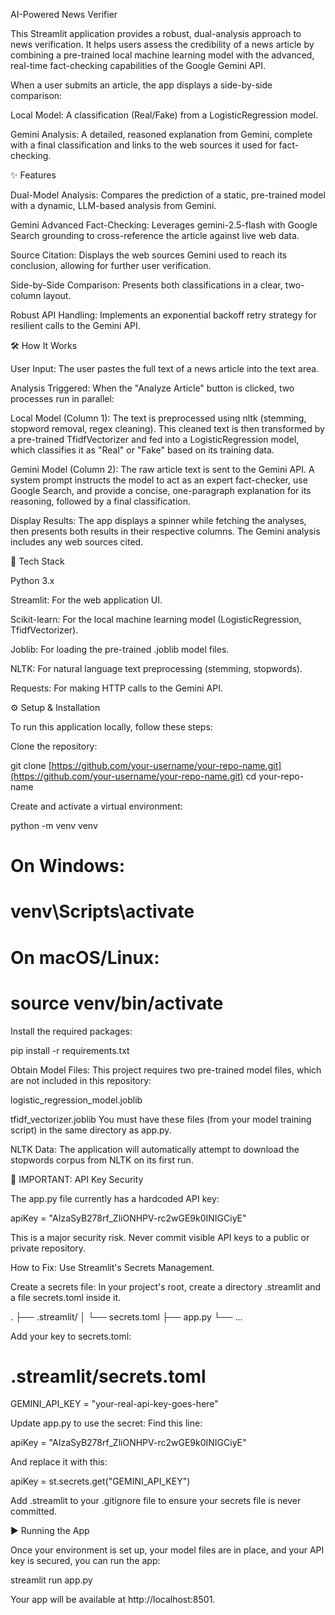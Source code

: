 AI-Powered News Verifier

This Streamlit application provides a robust, dual-analysis approach to news verification. It helps users assess the credibility of a news article by combining a pre-trained local machine learning model with the advanced, real-time fact-checking capabilities of the Google Gemini API.

When a user submits an article, the app displays a side-by-side comparison:

Local Model: A classification (Real/Fake) from a LogisticRegression model.

Gemini Analysis: A detailed, reasoned explanation from Gemini, complete with a final classification and links to the web sources it used for fact-checking.

✨ Features

Dual-Model Analysis: Compares the prediction of a static, pre-trained model with a dynamic, LLM-based analysis from Gemini.

Gemini Advanced Fact-Checking: Leverages gemini-2.5-flash with Google Search grounding to cross-reference the article against live web data.

Source Citation: Displays the web sources Gemini used to reach its conclusion, allowing for further user verification.

Side-by-Side Comparison: Presents both classifications in a clear, two-column layout.

Robust API Handling: Implements an exponential backoff retry strategy for resilient calls to the Gemini API.

🛠️ How It Works

User Input: The user pastes the full text of a news article into the text area.

Analysis Triggered: When the "Analyze Article" button is clicked, two processes run in parallel:

Local Model (Column 1): The text is preprocessed using nltk (stemming, stopword removal, regex cleaning). This cleaned text is then transformed by a pre-trained TfidfVectorizer and fed into a LogisticRegression model, which classifies it as "Real" or "Fake" based on its training data.

Gemini Model (Column 2): The raw article text is sent to the Gemini API. A system prompt instructs the model to act as an expert fact-checker, use Google Search, and provide a concise, one-paragraph explanation for its reasoning, followed by a final classification.

Display Results: The app displays a spinner while fetching the analyses, then presents both results in their respective columns. The Gemini analysis includes any web sources cited.

🚀 Tech Stack

Python 3.x

Streamlit: For the web application UI.

Scikit-learn: For the local machine learning model (LogisticRegression, TfidfVectorizer).

Joblib: For loading the pre-trained .joblib model files.

NLTK: For natural language text preprocessing (stemming, stopwords).

Requests: For making HTTP calls to the Gemini API.

⚙️ Setup & Installation

To run this application locally, follow these steps:

Clone the repository:

git clone [https://github.com/your-username/your-repo-name.git](https://github.com/your-username/your-repo-name.git)
cd your-repo-name


Create and activate a virtual environment:

python -m venv venv
# On Windows:
# venv\Scripts\activate
# On macOS/Linux:
# source venv/bin/activate


Install the required packages:

pip install -r requirements.txt


Obtain Model Files:
This project requires two pre-trained model files, which are not included in this repository:

logistic_regression_model.joblib

tfidf_vectorizer.joblib
You must have these files (from your model training script) in the same directory as app.py.

NLTK Data:
The application will automatically attempt to download the stopwords corpus from NLTK on its first run.

🚨 IMPORTANT: API Key Security

The app.py file currently has a hardcoded API key:

apiKey = "AIzaSyB278rf_ZliONHPV-rc2wGE9k0INIGCiyE" 


This is a major security risk. Never commit visible API keys to a public or private repository.

How to Fix: Use Streamlit's Secrets Management.

Create a secrets file:
In your project's root, create a directory .streamlit and a file secrets.toml inside it.

.
├── .streamlit/
│   └── secrets.toml
├── app.py
└── ...


Add your key to secrets.toml:

# .streamlit/secrets.toml
GEMINI_API_KEY = "your-real-api-key-goes-here"


Update app.py to use the secret:
Find this line:

apiKey = "AIzaSyB278rf_ZliONHPV-rc2wGE9k0INIGCiyE" 


And replace it with this:

apiKey = st.secrets.get("GEMINI_API_KEY")


Add .streamlit to your .gitignore file to ensure your secrets file is never committed.

▶️ Running the App

Once your environment is set up, your model files are in place, and your API key is secured, you can run the app:

streamlit run app.py


Your app will be available at http://localhost:8501.